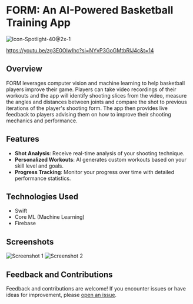 # FORM: An AI-Powered Basketball Training App

![Icon-Spotlight-40@2x-1](https://github.com/SohamGupta21/FormShootingApp/assets/62520353/28d00563-d90d-4f30-8420-a7da7f6d9f76)

https://youtu.be/zg3E0OIwIhc?si=NYvP3GoGMtbRlJ4c&t=14

## Overview

FORM leverages computer vision and machine learning to help basketball players improve their game. Players can take video recordings of their workouts and the app will identify shooting slices from the video, measure the angles and distances between joints and compare the shot to previous iterations of the player's shooting form. The app then provides live feedback to players advising them on how to improve their shooting mechanics and performance.

## Features

- **Shot Analysis**: Receive real-time analysis of your shooting technique.
- **Personalized Workouts**: AI generates custom workouts based on your skill level and goals.
- **Progress Tracking**: Monitor your progress over time with detailed performance statistics.

## Technologies Used

- Swift
- Core ML (Machine Learning)
- Firebase

## Screenshots

![Screenshot 1](screenshots/screenshot1.png)
![Screenshot 2](screenshots/screenshot2.png)

## Feedback and Contributions

Feedback and contributions are welcome! If you encounter issues or have ideas for improvement, please [open an issue](https://github.com/yourusername/basketball-training-app/issues).
